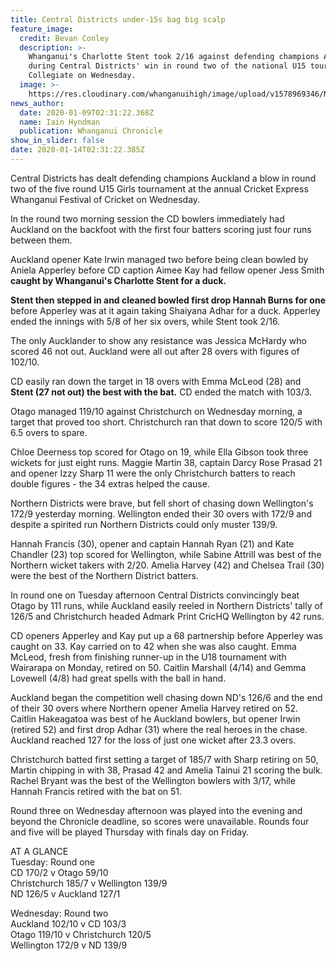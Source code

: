 ```yaml
---
title: Central Districts under-15s bag big scalp
feature_image:
  credit: Bevan Conley
  description: >-
    Whanganui's Charlotte Stent took 2/16 against defending champions Auckland
    during Central Districts' win in round two of the national U15 tournament A
    Collegiate on Wednesday. 
  image: >-
    https://res.cloudinary.com/whanganuihigh/image/upload/v1578969346/News/Charlotte_Stent._Chron_9.1.20.jpg
news_author:
  date: 2020-01-09T02:31:22.368Z
  name: Iain Hyndman
  publication: Whanganui Chronicle
show_in_slider: false
date: 2020-01-14T02:31:22.385Z
---
```

Central Districts has dealt defending champions Auckland a blow in round two of the five round U15 Girls tournament at the annual Cricket Express Whanganui Festival of Cricket on Wednesday.

In the round two morning session the CD bowlers immediately had Auckland on the backfoot with the first four batters scoring just four runs between them.

Auckland opener Kate Irwin managed two before being clean bowled by Aniela Apperley before CD caption Aimee Kay had fellow opener Jess Smith **caught by Whanganui's Charlotte Stent for a duck.**

**Stent then stepped in and cleaned bowled first drop Hannah Burns for one** before Apperley was at it again taking Shaiyana Adhar for a duck. Apperley ended the innings with 5/8 of her six overs, while Stent took 2/16.

The only Aucklander to show any resistance was Jessica McHardy who scored 46 not out. Auckland were all out after 28 overs with figures of 102/10.

CD easily ran down the target in 18 overs with Emma McLeod (28) and **Stent (27 not out) the best with the bat.** CD ended the match with 103/3.

Otago managed 119/10 against Christchurch on Wednesday morning, a target that proved too short. Christchurch ran that down to score 120/5 with 6.5 overs to spare.

Chloe Deerness top scored for Otago on 19, while Ella Gibson took three wickets for just eight runs. Maggie Martin 38, captain Darcy Rose Prasad 21 and opener Izzy Sharp 11 were the only Christchurch batters to reach double figures - the 34 extras helped the cause.

Northern Districts were brave, but fell short of chasing down Wellington's 172/9 yesterday morning. Wellington ended their 30 overs with 172/9 and despite a spirited run Northern Districts could only muster 139/9.

Hannah Francis (30), opener and captain Hannah Ryan (21) and Kate Chandler (23) top scored for Wellington, while Sabine Attrill was best of the Northern wicket takers with 2/20. Amelia Harvey (42) and Chelsea Trail (30) were the best of the Northern District batters.

In round one on Tuesday afternoon Central Districts convincingly beat Otago by 111 runs, while Auckland easily reeled in Northern Districts' tally of 126/5 and Christchurch headed Admark Print CricHQ Wellington by 42 runs.

CD openers Apperley and Kay put up a 68 partnership before Apperley was caught on 33. Kay carried on to 42 when she was also caught. Emma McLeod, fresh from finishing runner-up in the U18 tournament with Wairarapa on Monday, retired on 50. Caitlin Marshall (4/14) and Gemma Lovewell (4/8) had great spells with the ball in hand.

Auckland began the competition well chasing down ND's 126/6 and the end of their 30 overs where Northern opener Amelia Harvey retired on 52. Caitlin Hakeagatoa was best of he Auckland bowlers, but opener Irwin (retired 52) and first drop Adhar (31) where the real heroes in the chase. Auckland reached 127 for the loss of just one wicket after 23.3 overs.

Christchurch batted first setting a target of 185/7 with Sharp retiring on 50, Martin chipping in with 38, Prasad 42 and Amelia Tainui 21 scoring the bulk. Rachel Bryant was the best of the Wellington bowlers with 3/17, while Hannah Francis retired with the bat on 51.

Round three on Wednesday afternoon was played into the evening and beyond the Chronicle deadline, so scores were unavailable. Rounds four and five will be played Thursday with finals day on Friday.

AT A GLANCE  
Tuesday: Round one  
CD 170/2 v Otago 59/10  
Christchurch 185/7 v Wellington 139/9  
ND 126/5 v Auckland 127/1  

Wednesday: Round two  
Auckland 102/10 v CD 103/3  
Otago 119/10 v Christchurch 120/5  
Wellington 172/9 v ND
139/9
